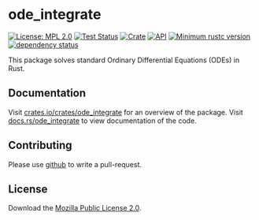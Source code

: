 # ode_integrate
[![License: MPL 2.0](https://img.shields.io/badge/License-MPL_2.0-brightgreen.svg)](https://opensource.org/licenses/MPL-2.0)
[![Test Status](https://github.com/jonaspleyer/ode_integrate/actions/workflows/test.yml/badge.svg?event=push)](https://github.com/jonaspleyer/ode_integrate/actions)
[![Crate](https://img.shields.io/crates/v/ode_integrate.svg)](https://crates.io/crates/ode_integrate)
[![API](https://docs.rs/ode_integrate/badge.svg)](https://docs.rs/ode_integrate)
[![Minimum rustc version](https://img.shields.io/badge/rustc-1.36+-lightgray.svg)](https://github.com/jonaspleyer/ode_integrate#rust-version-requirements)
[![dependency status](https://deps.rs/crate/ode_integrate/0.0.1/status.svg)](https://deps.rs/crate/ode_integrate/0.0.1)

This package solves standard Ordinary Differential Equations (ODEs) in Rust.

## Documentation
Visit [crates.io/crates/ode_integrate](https://crates.io/crates/ode_integrate) for an overview of the package.
Visit [docs.rs/ode_integrate](https://docs.rs/ode_integrate) to view documentation of the code.

## Contributing
Please use [github](https://www.github.com/jonaspleyer/ode_integrate) to write a pull-request.

## License
Download the [Mozilla Public License 2.0](https://www.mozilla.org/en-US/MPL/2.0/).